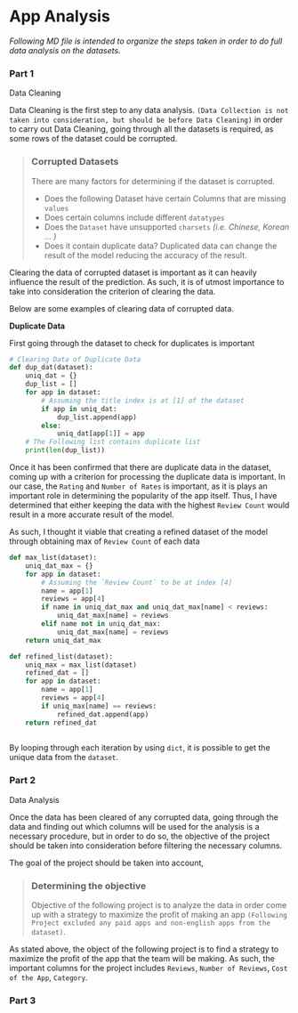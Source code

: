 # App Analysis

*Following MD file is intended to organize the steps taken in order to do full data analysis on the datasets.*

### Part 1

Data Cleaning

Data Cleaning is the first step to any data analysis. `(Data Collection is not taken into consideration, but should be before Data Cleaning)` in order to carry out Data Cleaning, going through all the datasets is required, as some rows of the dataset could be corrupted. 

> ### Corrupted Datasets
>
> There are many factors for determining if the dataset is corrupted.
>
> - Does the following Dataset have certain Columns that are missing `values`
> - Does certain columns include different `datatypes` 
> - Does the `Dataset` have unsupported `charsets` _(i.e. Chinese, Korean ... )_ 
> - Does it contain duplicate data? Duplicated data can change the result of the model reducing the accuracy of the result.

Clearing the data of corrupted dataset is important as it can heavily influence the result of the prediction. As such, it is of utmost importance to take into consideration the criterion of clearing the data. 

Below are some examples of clearing data of corrupted data.

**Duplicate Data**

First going through the dataset to check for duplicates is important

```python
# Clearing Data of Duplicate Data
def dup_dat(dataset):
    uniq_dat = {}
    dup_list = []
    for app in dataset:
        # Assuming the title index is at [1] of the dataset
        if app in uniq_dat:
            dup_list.append(app)
        else:
            uniq_dat[app[1]] = app
    # The Following list contains duplicate list
    print(len(dup_list))
```

Once it has been confirmed that there are duplicate data in the dataset, coming up with a criterion for processing the duplicate data is important. In our case, the `Rating` and `Number of Rates` is important, as it is plays an important role in determining the popularity of the app itself. Thus, I have determined that either keeping the data with the highest `Review Count` would result in a more accurate result of the model.

As such, I thought it viable that creating a refined dataset of the model through obtaining max of `Review Count` of each data

``` python
def max_list(dataset):
    uniq_dat_max = {}
    for app in dataset:
        # Assuming the `Review Count` to be at index [4]
        name = app[1]
        reviews = app[4]
        if name in uniq_dat_max and uniq_dat_max[name] < reviews:
            uniq_dat_max[name] = reviews
        elif name not in uniq_dat_max:
            uniq_dat_max[name] = reviews
    return uniq_dat_max

def refined_list(dataset):
    uniq_max = max_list(dataset)
    refined_dat = []
    for app in dataset:
        name = app[1]
        reviews = app[4]
        if uniq_max[name] == reviews:
            refined_dat.append(app)
	return refined_dat
            
```

By looping through each iteration by using `dict`, it is possible to get the unique data from the `dataset`.

### Part 2

Data Analysis

Once the data has been cleared of any corrupted data, going through the data and finding out which columns will be used for the analysis is a necessary procedure, but in order to do so, the objective of the project should be taken into consideration before filtering the necessary columns. 

The goal of the project should be taken into account, 

> ### Determining the objective
>
> Objective of the following project is to analyze the data in order come up with a strategy to maximize the profit of making an app `(Following Project excluded any paid apps and non-english apps from the dataset)`.

As stated above, the object of the following project is to find a strategy to maximize the profit of the app that the team will be making. As such, the important columns for the project includes `Reviews`, `Number of Reviews`, `Cost of the App`, `Category`.

### Part 3

